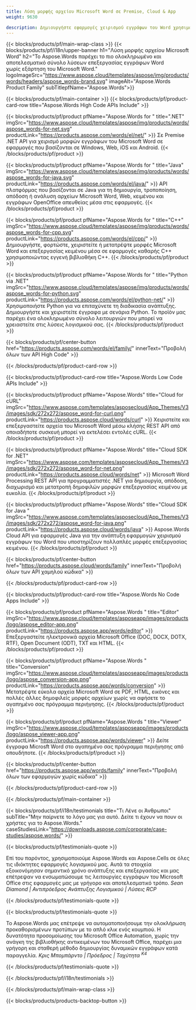 ```yaml
---
title: Λύση μορφής αρχείου Microsoft Word σε Premise, Cloud & App 
weight: 9630

description: Δημιουργήστε εφαρμογές χειρισμού εγγράφων του Word χρησιμοποιώντας On Premise ή Cloud API ή απλώς χρησιμοποιήστε εφαρμογές πολλαπλών πλατφορμών για προβολή σύγκρισης επιθεώρησης ή μετατροπής αρχείων Word
---
```


{{< blocks/products/pf/main-wrap-class >}}
{{< blocks/products/pf/i18n/upper-banner h1="Λύση μορφής αρχείου Microsoft Word" h2="Το Aspose.Words παρέχει το πιο ολοκληρωμένο και αποτελεσματικό σύνολο λύσεων επεξεργασίας εγγράφων Word χωρίς εξάρτηση του Microsoft Word." logoImageSrc="https://www.aspose.cloud/templates/aspose/img/products/words/headers/aspose_words-brand.svg" imageAlt="Aspose.Words Product Family" subTitlepfName="Aspose.Words">}}

{{< blocks/products/pf/main-container >}}
{{< blocks/products/pf/product-card-row title="Aspose.Words High Code APIs Include" >}}

{{< blocks/products/pf/product pfName="Aspose.Words for " title=".NET" imgSrc="https://www.aspose.cloud/templates/aspose/img/products/words/aspose_words-for-net.svg" productLink="https://products.aspose.com/words/el/net/" >}}
Σε Premise .NET API για χειρισμό μορφών εγγράφων του Microsoft Word σε εφαρμογές που βασίζονται σε Windows, Web, iOS και Android.
{{< /blocks/products/pf/product >}}

{{< blocks/products/pf/product pfName="Aspose.Words for " title="Java" imgSrc="https://www.aspose.cloud/templates/aspose/img/products/words/aspose_words-for-java.svg" productLink="https://products.aspose.com/words/el/java/" >}}
API πλατφόρμας που βασίζονται σε Java για τη δημιουργία, τροποποίηση, απόδοση ή ανάλυση αρχείων Microsoft Word, Web, κειμένου και εγγράφων OpenOffice απευθείας μέσα στις εφαρμογές.
{{< /blocks/products/pf/product >}}

{{< blocks/products/pf/product pfName="Aspose.Words for " title="C++" imgSrc="https://www.aspose.cloud/templates/aspose/img/products/words/aspose_words-for-cpp.svg" productLink="https://products.aspose.com/words/el/cpp/" >}}
Δημιουργήστε, φορτώστε, χειριστείτε ή μετατρέψτε μορφές Microsoft Word και επεξεργασίας κειμένου μέσα σε εφαρμογές καθαρής C++ χρησιμοποιώντας εγγενή βιβλιοθήκη C++.
{{< /blocks/products/pf/product >}}

{{< blocks/products/pf/product pfName="Aspose.Words for " title="Python via .NET" imgSrc="https://www.aspose.cloud/templates/aspose/img/products/words/aspose_words-for-python.svg" productLink="https://products.aspose.com/words/el/python-net/" >}}
Χρησιμοποιήστε Python για να επιταχύνετε τη διαδικασία ανάπτυξης. Δημιουργήστε και χειριστείτε έγγραφα με σενάρια Python. Το προϊόν μας παρέχει ένα ολοκληρωμένο σύνολο λειτουργιών που μπορεί να χρειαστείτε στις λύσεις λογισμικού σας.
{{< /blocks/products/pf/product >}}

{{< blocks/products/pf/center-button href="https://products.aspose.com/words/el/family/" innerText="Προβολή όλων των API High Code" >}}

{{< /blocks/products/pf/product-card-row >}}

{{< blocks/products/pf/product-card-row title="Aspose.Words Low Code APIs Include" >}}

{{< blocks/products/pf/product pfName="Aspose.Words" title="Cloud for cURL" imgSrc="https://www.aspose.com/templates/asposecloud/App_Themes/V3/images/sdk/272x272/aspose_word-for-curl.png" productLink="https://products.aspose.cloud/words/curl" >}}
Χειριστείτε και επεξεργαστείτε αρχεία του Microsoft Word μέσω κλήσης REST API από οποιαδήποτε συσκευή μπορεί να εκτελέσει εντολές cURL.
{{< /blocks/products/pf/product >}}

{{< blocks/products/pf/product pfName="Aspose.Words" title="Cloud SDK for .NET" imgSrc="https://www.aspose.com/templates/asposecloud/App_Themes/V3/images/sdk/272x272/aspose_word-for-net.png" productLink="https://products.aspose.cloud/words/net" >}}
Microsoft Word Processing REST API για προγραμματιστές .NET για δημιουργία, απόδοση, διαχωρισμό και μετατροπή δημοφιλών μορφών επεξεργασίας κειμένου με ευκολία.
{{< /blocks/products/pf/product >}}

{{< blocks/products/pf/product pfName="Aspose.Words" title="Cloud SDK for Java " imgSrc="https://www.aspose.com/templates/asposecloud/App_Themes/V3/images/sdk/272x272/aspose_word-for-java.png" productLink="https://products.aspose.cloud/words/java" >}}
Aspose.Words Cloud API για εφαρμογές Java για την ανάπτυξη εφαρμογών χειρισμού εγγράφων του Word που υποστηρίζουν πολλαπλές μορφές επεξεργασίας κειμένου.
{{< /blocks/products/pf/product >}}

{{< blocks/products/pf/center-button href="https://products.aspose.cloud/words/family" innerText="Προβολή όλων των API χαμηλού κώδικα" >}}

{{< /blocks/products/pf/product-card-row >}}

{{< blocks/products/pf/product-card-row title="Aspose.Words No Code Apps Include" >}}

{{< blocks/products/pf/product pfName="Aspose.Words " title="Editor" imgSrc="https://www.aspose.cloud/templates/asposeapp/images/products/logo/aspose_editor-app.png" productLink="https://products.aspose.app/words/editor" >}}
Επεξεργαστείτε ηλεκτρονικά αρχεία Microsoft Office (DOC, DOCX, DOTX, RTF), Open Document (ODT), TXT και HTML.
{{< /blocks/products/pf/product >}}

{{< blocks/products/pf/product pfName="Aspose.Words " title="Conversion" imgSrc="https://www.aspose.cloud/templates/asposeapp/images/products/logo/aspose_conversion-app.png" productLink="https://products.aspose.app/words/conversion" >}}
Μετατρέψτε εύκολα αρχεία Microsoft Word σε PDF, HTML, εικόνες και πολλές άλλες δημοφιλείς μορφές αρχείων χωρίς να αφήσετε το αγαπημένο σας πρόγραμμα περιήγησης.
{{< /blocks/products/pf/product >}}

{{< blocks/products/pf/product pfName="Aspose.Words " title="Viewer" imgSrc="https://www.aspose.cloud/templates/asposeapp/images/products/logo/aspose_viewer-app.png" productLink="https://products.aspose.app/words/viewer" >}}
Δείτε έγγραφα Microsft Word στο αγαπημένο σας πρόγραμμα περιήγησης από οπουδήποτε.
{{< /blocks/products/pf/product >}}

{{< blocks/products/pf/center-button href="https://products.aspose.app/words/family" innerText="Προβολή όλων των εφαρμογών χωρίς κώδικα" >}}

{{< /blocks/products/pf/product-card-row >}}

{{< /blocks/products/pf/main-container >}}

{{< blocks/products/pf/i18n/testimonials title="Τι Λένε οι Άνθρωποι" subTitle="Μην παίρνετε το λόγο μας για αυτό. Δείτε τι έχουν να πουν οι χρήστες για το Aspose.Words." caseStudiesLink="https://downloads.aspose.com/corporate/case-studies/aspose.words/" >}}

{{< blocks/products/pf/testimonials-quote >}}
<p class="first">
 Επί του παρόντος, χρησιμοποιούμε Aspose.Words και Aspose.Cells σε όλες τις ιδιόκτητες εφαρμογές λογισμικού μας. Αυτά τα στοιχεία εξοικονόμησαν σημαντικό χρόνο ανάπτυξης και επεξεργασίας και μας επέτρεψαν να ενσωματώσουμε τις λειτουργίες εγγράφων του Microsoft Office στις εφαρμογές μας με γρήγορο και αποτελεσματικό τρόπο.
 <em>
  Sean Diamond | Αντιπρόεδρος Ανάπτυξης Λογισμικού | Λύσεις RCP
 </em>
</p>

{{< /blocks/products/pf/testimonials-quote >}}

{{< blocks/products/pf/testimonials-quote >}}
<p class="second">
 Το Aspose.Words μας επέτρεψε να αυτοματοποιήσουμε την ολοκλήρωση προκαθορισμένων προτύπων με το απλό κλικ ενός κουμπιού. Η δυνατότητα προσομοίωσης του Microsoft Office Automation, χωρίς την ανάγκη της βιβλιοθήκης αντικειμένων του Microsoft Office, παρέχει μια γρήγορη και σταθερή μέθοδο δημιουργίας δυναμικών εγγράφων κατά παραγγελία.
 <em>
  Κρις Μπομπάρντο | Πρόεδρος | Ταχύτητα
  <sup>
   K4
  </sup>
 </em>
</p>

{{< /blocks/products/pf/testimonials-quote >}}

{{< /blocks/products/pf/i18n/testimonials >}}

{{< /blocks/products/pf/main-wrap-class >}}

{{< blocks/products/products-backtop-button >}}